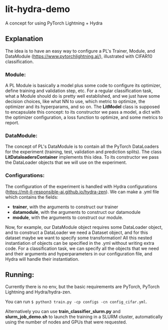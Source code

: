# lit-hydra-demo
A concept for using PyTorch Lightning + Hydra

## Explanation
The idea is to have an easy way to configure a PL's Trainer, Module, and DataModule (https://www.pytorchlightning.ai/), illustrated with CIFAR10 classification.

### Module:
A PL Module is basically a model plus some code to configure its optimizer, define training and validation step, etc. For a regular classification task, what a Module should do is pretty well established, and we just have some decision choices, like what NN to use, which metric to optimize, the optimizer and its hyperparams, and so on.
The **LitModel** class is supposed to encapsulate this concept: to its constructor we pass a model, a dict with the optimizer configuration, a loss function to optimize, and some metrics to report.

### DataModule:
The concept of PL's DataModule is to contain all the PyTorch DataLoaders for the experiment (training, test, validation and prediction splits). The class **LitDataloadersContainer** implements this idea. To its constructor we pass the DataLoader objects that we will use on the experiment.

### Configurations:
The configuration of the experiment is handled with Hydra configurations (https://mit-ll-responsible-ai.github.io/hydra-zen). We can make a .yml file which contains the fields:
- **trainer**, with the arguments to construct our trainer
- **datamodule**, with the arguments to construct our datamodule
- **module**, with the arguments to construct our module.

Now, for example, our DataModule object requires some DataLoader object, and to construct a DataLoader we need a Dataset object, and for this dataset maybe we want to specify some transformation! All this nested instantiation of objects can be specified in the .yml without writing extra code. For a classification task, we can specify all the objects that we need and their arguments and hyperparameters in our configuration file, and Hydra will handle their instantiation.

## Running:
Currently there is no env, but the basic requirements are PyTorch, PyTorch Lightning and Hydra/hydra-zen.

You can run `$ python3 train.py -cp configs -cn config_cifar.yml`. 

Alternatively you can use **train_classifier_slurm.py** and **slurm_job_demo.sh** to launch the training in a SLURM cluster, automatically using the number of nodes and GPUs that were requested.
